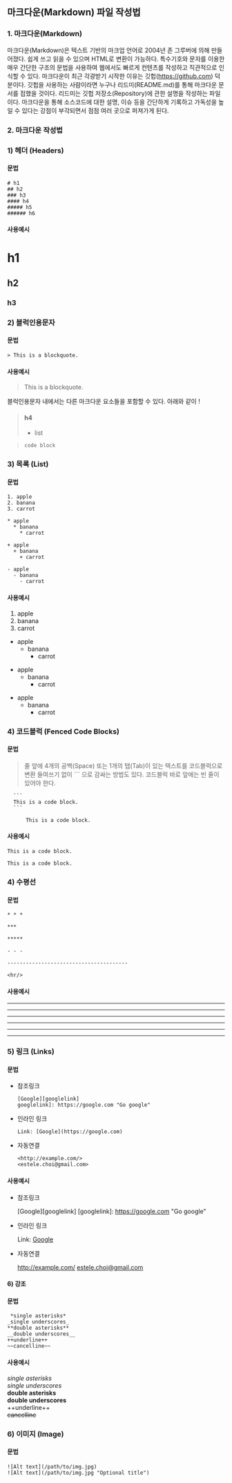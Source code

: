 ## 마크다운(Markdown) 파일 작성법
### 1. 마크다운(Markdown)
 마크다운(Markdown)은 텍스트 기반의 마크업 언어로 2004년 존 그루버에 의해 만들어졌다. 쉽게 쓰고 읽을 수 있으며 HTML로 변환이 가능하다. 특수기호와 문자를 이용한 매우 간단한 구조의 문법을 사용하여 웹에서도 빠르게 컨텐츠를 작성하고 직관적으로 인식할 수 있다. 마크다운이 최근 각광받기 시작한 이유는 깃헙(https://github.com) 덕분이다. 깃헙을 사용하는 사람이라면 누구나 리드미(README.md)를 통해 마크다운 문서를 접했을 것이다. 리드미는 깃헙 저장소(Repository)에 관한 설명을 작성하는 파일이다. 마크다운을 통해 소스코드에 대한 설명, 이슈 등을 간단하게 기록하고 가독성을 높일 수 있다는 강점이 부각되면서 점점 여러 곳으로 퍼져가게 된다.

### 2. 마크다운 작성법
###  1) 헤더 (Headers)
#### 문법

    # h1
    ## h2
    ### h3
    #### h4
    ##### h5
    ###### h6

#### 사용예시

# h1
## h2
### h3

###  2) 블럭인용문자
#### 문법

    > This is a blockquote.

#### 사용예시

> This is a blockquote.


블럭인용문자 내에서는 다른 마크다운 요소들을 포함할 수 있다. 아래와 같이 !

> #### h4
> * list

>     code block

### 3) 목록 (List)
#### 문법

    1. apple
    2. banana
    3. carrot

    * apple
      * banana
        * carrot

    + apple
      + banana
        + carrot

    - apple
      - banana
        - carrot

#### 사용예시

1. apple
2. banana
3. carrot

* apple
  * banana
    * carrot

+ apple
  + banana
    + carrot

- apple
  - banana
    - carrot

### 4) 코드블럭 (Fenced Code Blocks)
#### 문법
> 줄 앞에 4개의 공백(Space) 또는 1개의 탭(Tab)이 있는 텍스트를 코드블럭으로 변환
> 들여쓰기 없이 \`\`\` 으로 감싸는 방법도 있다.
> 코드블럭 바로 앞에는 빈 줄이 있어야 한다.

      ```
      This is a code block.
      ```

          This is a code block.

#### 사용예시

```
This is a code block.
```

    This is a code block.

### 4) 수평선
#### 문법

    * * *

    ***

    *****

    - - -

    ---------------------------------------

    <hr/>

#### 사용예시
* * *

***

*****

- - -

---------------------------------------

<hr/>

### 5) 링크 (Links)
#### 문법
  * 참조링크

        [Google][googlelink]
        googlelink]: https://google.com "Go google"

  * 인라인 링크

        Link: [Google](https://google.com)

  * 자동연결

        <http://example.com/>
        <estele.choi@gmail.com>

#### 사용예시
  * 참조링크

     [Google][googlelink]
     [googlelink]: https://google.com "Go google"

  * 인라인 링크

    Link: [Google](https://google.com)

  * 자동연결

    <http://example.com/>
    <estele.choi@gmail.com>

 #### 6) 강조
 #### 문법

     *single asterisks*
    _single underscores_
    **double asterisks**
    __double underscores__
    ++underline++
    ~~cancelline~~

#### 사용예시

*single asterisks* <br/>
_single underscores_ <br/>
**double asterisks** <br/>
__double underscores__ <br/>
++underline++ <br/>
~~cancelline~~

### 6) 이미지 (Image)
#### 문법

    ![Alt text](/path/to/img.jpg)
    ![Alt text](/path/to/img.jpg "Optional title")
